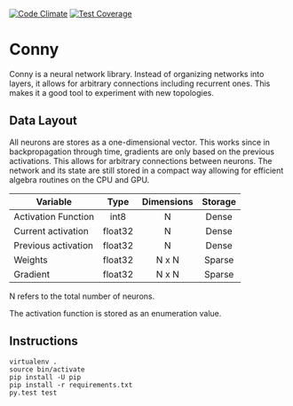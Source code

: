 [![Code Climate][1]][2]
[![Test Coverage][3]][4]

[1]: https://codeclimate.com/github/danijar/conny/badges/gpa.svg
[2]: https://codeclimate.com/github/danijar/conny
[3]: https://codeclimate.com/github/danijar/conny/badges/coverage.svg
[4]: https://codeclimate.com/github/danijar/conny/coverage

Conny
=====

Conny is a neural network library. Instead of organizing networks into layers,
it allows for arbitrary connections including recurrent ones. This makes it a
good tool to experiment with new topologies.

Data Layout
-----------

All neurons are stores as a one-dimensional vector. This works since in
backpropagation through time, gradients are only based on the previous
activations. This allows for arbitrary connections between neurons. The network
and its state are still stored in a compact way allowing for efficient algebra
routines on the CPU and GPU.

|       Variable      |   Type  | Dimensions | Storage |
| ------------------- | :-----: | :--------: | :-----: |
| Activation Function |   int8  |     N      |  Dense  |
| Current activation  | float32 |     N      |  Dense  |
| Previous activation | float32 |     N      |  Dense  |
| Weights             | float32 |   N x N    |  Sparse |
| Gradient            | float32 |   N x N    |  Sparse |

N refers to the total number of neurons.

The activation function is stored as an enumeration value.

Instructions
------------

```
virtualenv .
source bin/activate
pip install -U pip
pip install -r requirements.txt
py.test test
```
